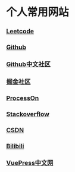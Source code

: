 ﻿---
home: true
sidebar: auto
sidebarDepth: 2
---
# 个人常用网站
                              
### [Leetcode](https://leetcode-cn.com/problemset/all/)
### [Github](https://github.com/)
### [Github中文社区](https://www.githubs.cn/)
### [掘金社区](https://juejin.im/)
### [ProcessOn](https://www.processon.com/)
### [Stackoverflow](https://stackoverflow.com/)
### [CSDN](https://www.csdn.net/)
### [Bilibili](https://www.bilibili.com/)
### [VuePress中文网](https://www.vuepress.cn/)